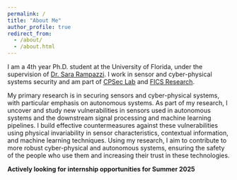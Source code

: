 ```yaml
---
permalink: /
title: "About Me"
author_profile: true
redirect_from: 
  - /about/
  - /about.html
---
```


I am a 4th year Ph.D. student at the University of Florida, under the supervision of [Dr. Sara Rampazzi](https://sararampazzi.com/). I work in sensor and cyber-physical systems security and am part of [CPSec Lab](https://sararampazzi.com/CPSecLab.html) and [FICS Research](https://fics.institute.ufl.edu/).

My primary research is in securing sensors and cyber-physical systems, with particular emphasis on autonomous systems. As part of my research, I uncover and study new vulnerabilities in sensors used in autonomous systems and the downstream signal processing and machine learning pipelines. I build effective countermeasures against these vulnerabilities using physical invariability in sensor characteristics, contextual information, and machine learning techniques. Using my research, I aim to contribute to more robust cyber-physical and autonomous systems, ensuring the safety of the people who use them and increasing their trust in these technologies.

**Actively looking for internship opportunities for Summer 2025**
